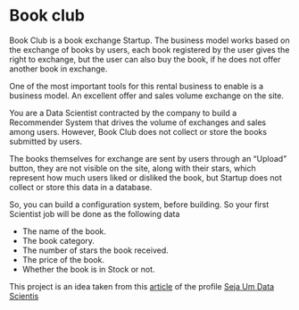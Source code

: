 # Book club

Book Club is a book exchange Startup. The business model works based on the exchange of books by users, each book registered by the user gives the right to exchange, but the user can also buy the book, if he does not offer another book in exchange.

One of the most important tools for this rental business to enable is a business model. An excellent offer and sales volume exchange on the site.

You are a Data Scientist contracted by the company to build a Recommender System that drives the volume of exchanges and sales among users. However, Book Club does not collect or store the books submitted by users.

The books themselves for exchange are sent by users through an “Upload” button, they are not visible on the site, along with their stars, which represent how much users liked or disliked the book, but Startup does not collect or store this data in a database.

So, you can build a configuration system, before building. So your first Scientist job will be done as the following data

- The name of the book.
- The book category.
- The number of stars the book received.
- The price of the book.
- Whether the book is in Stock or not.

This project is an idea taken from this [article](https://medium.com/@meigarom/o-projeto-de-data-engineering-para-o-seu-portf%C3%B3lio-c186c7191823) of the profile [Seja Um Data Scientis](https://medium.com/@meigarom)
